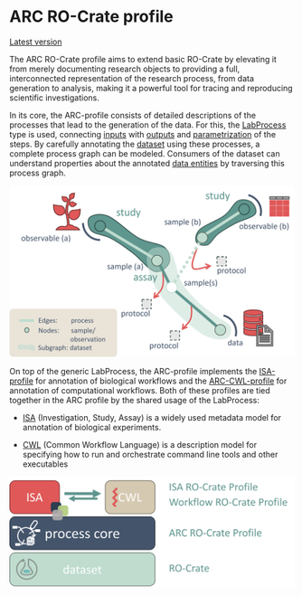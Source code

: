 # ARC RO-Crate profile

[Latest version](profile//arc-ro-crate-profile.md)

The ARC RO-Crate profile aims to extend basic RO-Crate by elevating it from merely documenting research objects to providing a full, interconnected representation of the research process, from data generation to analysis, making it a powerful tool for tracing and reproducing scientific investigations.

In its core, the ARC-profile consists of detailed descriptions of the processes that lead to the generation of the data. For this, the [LabProcess](https://bioschemas.org/types/LabProcess/0.1-DRAFT) type is used, connecting [inputs](https://schema.org/object) with [outputs](https://schema.org/result) and [parametrization](https://bioschemas.org/types/LabProcess/0.1-DRAFT#parameterValue) of the steps. By carefully annotating the [dataset](https://schema.org/Dataset) using these processes, a complete process graph can be modeled. Consumers of the dataset can understand properties about the annotated [data entities](https://schema.org/MediaObject) by traversing this process graph.

![process-graph](./images/arc-process-graph.png)

On top of the generic LabProcess, the ARC-profile implements the [ISA-profile](https://github.com/nfdi4plants/isa-ro-crate-profile) for annotation of biological workflows and the [ARC-CWL-profile](https://github.com/nfdi4plants/arc-cwl-ro-crate-profile) for annotation of computational workflows. Both of these profiles are tied together in the ARC profile by the shared usage of the LabProcess:

- [ISA](https://isa-specs.readthedocs.io/en/latest/isamodel.html) (Investigation, Study, Assay) is a widely used metadata model for annotation of biological experiments.

- [CWL](https://www.commonwl.org/specification/) (Common Workflow Language) is a description model for specifying how to run and orchestrate command line tools and other executables

![profile-stack](./images/arc-ro-crate-profiles.png)
